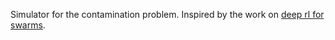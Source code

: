 Simulator for the contamination problem.
Inspired by the work on [deep rl for swarms](https://github.com/LCAS/deep_rl_for_swarms).